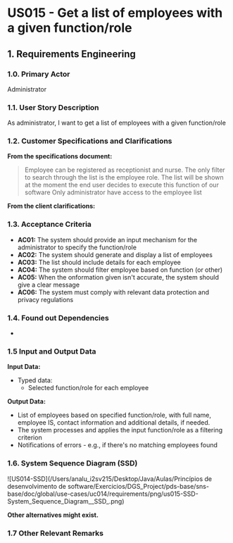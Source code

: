 # US015 - Get a list of employees with a given function/role

## 1. Requirements Engineering

### 1.0. Primary Actor
Administrator

### 1.1. User Story Description

As administrator, I want to get a list of employees with a given function/role

### 1.2. Customer Specifications and Clarifications 

**From the specifications document:**

> Employee can be registered as receptionist and nurse.
> The only filter to search through the list is the employee role.
> The list will be shown at the moment the end user decides to execute this function of our software
> Only administrator have access to the employee list
> 


**From the client clarifications:**



### 1.3. Acceptance Criteria

* **AC01:** The system should provide an input mechanism for the administrator to specify the function/role
* **AC02:** The system should generate and display a list of employees
* **AC03:** The list should include details for each employee
* **AC04:** The system should filter employee based on function (or other)
* **AC05:** When the onformation given isn't accurate, the system should give a clear message 
* **AC06:** The system must comply with relevant data protection and privacy regulations

### 1.4. Found out Dependencies

* 

### 1.5 Input and Output Data

**Input Data:**

* Typed data:
	* Selected function/role for each employee

**Output Data:**

* List of employees based on specified function/role, with full name, employee IS, contact information and additional details, if needed.
* The system processes and applies the input function/role as a filtering criterion
* Notifications of errors - e.g., if there's no matching employees found
### 1.6. System Sequence Diagram (SSD)

![US014-SSD](/Users/analu_i2sv215/Desktop/Java/Aulas/Princípios de desenvolvimento de software/Exercicios/DGS_Project/pds-base/sns-base/doc/global/use-cases/uc014/requirements/png/us015-SSD-System_Sequence_Diagram__SSD_.png)

**Other alternatives might exist.**

### 1.7 Other Relevant Remarks
